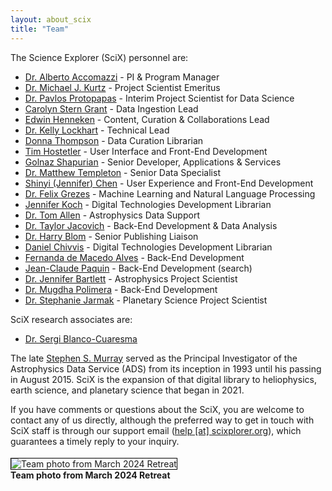 ```yaml
---
layout: about_scix
title: "Team"
---
```


The Science Explorer (SciX) personnel are:

- [Dr. Alberto Accomazzi](../team/team/aaccomazzi.html) - PI & Program Manager  
- [Dr. Michael J. Kurtz](../team/team/mkurtz.html) - Project Scientist Emeritus
- [Dr. Pavlos Protopapas](../team/team/pprotopapas.html) - Interim Project Scientist for Data Science
- [Carolyn Stern Grant](../team/team/csterngrant.html) - Data Ingestion Lead   
- [Edwin Henneken](../team/team/ehenneken.html) - Content, Curation & Collaborations Lead
- [Dr. Kelly Lockhart](../team/team/klockhart.html) - Technical Lead
- [Donna Thompson](../team/team/dthompson.html) - Data Curation Librarian  
- [Tim Hostetler](../team/team/thostetler.html) - User Interface and Front-End Development  
- [Golnaz Shapurian](../team/team/gshapurian.html) - Senior Developer, Applications & Services   
- [Dr. Matthew Templeton](../team/team/mtempleton.html) - Senior Data Specialist
- [Shinyi (Jennifer) Chen](../team/team/schen.html) - User Experience and Front-End Development  
- [Dr. Felix Grezes](../team/team/fgrezes.html) - Machine Learning and Natural Language Processing
- [Jennifer Koch](../team/team/jkoch.html) - Digital Technologies Development Librarian
- [Dr. Tom Allen](../team/team/tallen.html) - Astrophysics Data Support
- [Dr. Taylor Jacovich](../team/team/tjacovich.html) - Back-End Development & Data Analysis
- [Dr. Harry Blom](../team/team/hblom.html) - Senior Publishing Liaison
- [Daniel Chivvis](../team/team/dchivvis.html) - Digital Technologies Development Librarian
- [Fernanda de Macedo Alves](../team/team/fdemacedoalves.html) - Back-End Development
- [Jean-Claude Paquin](../team/team/jcpaquin.html) - Back-End Development (search)
- [Dr. Jennifer Bartlett](../team/team/jbartlett.html) - Astrophysics Project Scientist
- [Dr. Mugdha Polimera](../team/team/mpolimera.html) - Back-End Development
- [Dr. Stephanie Jarmak](../team/team/sjarmak.html) - Planetary Science Project Scientist

SciX research associates are:
- [Dr. Sergi Blanco-Cuaresma](../team/team/sblancocuaresma.html)

The late [Stephen S. Murray](https://www.cfa.harvard.edu/news/stephen-s-murray-high-energy-astrophysicist-dies-age-70) served as the Principal Investigator of the Astrophysics Data Service (ADS) from its inception in 1993 until his passing in August 2015. SciX is the expansion of that digital library to heliophysics, earth science, and planetary science that began in 2021.

If you have comments or questions about the SciX, you are welcome to contact any of us directly, although the preferred way to get in touch with SciX staff is through our support email ([help [at] scixplorer.org](mailto:help@scixplorer.org)), which guarantees a timely reply to your inquiry.

<div>
<div style="float:left;">
  <div class="floated_img">
   <img src="{{ site.baseurl }}/about/team/img/Team_photo_Mar2024.jpeg" alt="Team photo from March 2024 Retreat" style="max-width: 100%; height: auto; float: left; margin: 4px 10px 0px 0px; border: 1px solid #000000;">
  </div>
  <div class="textlabel">
    <p><B>Team photo from March 2024 Retreat</B></p>
  </div>
</div>